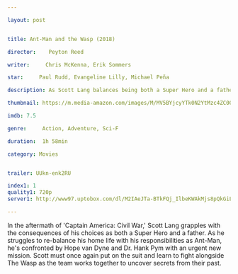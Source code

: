 ```yaml
---

layout: post


title: Ant-Man and the Wasp (2018)

director:    Peyton Reed

writer:     Chris McKenna, Erik Sommers

star:     Paul Rudd, Evangeline Lilly, Michael Peña 

description: As Scott Lang balances being both a Super Hero and a father, Hope van Dyne and Dr. Hank Pym present an urgent new mission that finds the Ant-Man fighting alongside The Wasp to uncover secrets from their past.

thumbnail: https://m.media-amazon.com/images/M/MV5BYjcyYTk0N2YtMzc4ZC00Y2E0LWFkNDgtNjE1MzZmMGE1YjY1XkEyXkFqcGdeQXVyMTMxODk2OTU@._V1_UX182_CR0,0,182,268_AL__QL50.jpg

imdb: 7.5

genre:     Action, Adventure, Sci-F

duration:  1h 58min

category: Movies


trailer: UUkn-enk2RU

index1: 1
quality1: 720p
server1: http://www97.uptobox.com/dl/M2IAeJTa-BTkFQj_IlbeKWAkMjs8pQkGiLXR285Tal5VNRT5vwFY55MB7VwaA5xdLrOuIVMMjT-L6EkoN--GcQjtj0-NxxmLY43zJTMNadw3SbvySi6m3zx1qqQYKIjiYz74BFllNopOw4fqDlAwWg/Ant%20Man%20and%20the%20Wasp%202018%20%5BHDmoviespoint.link%5D%20720p%20HDCAM%20x264%20%5BDual%20Audio%5D%20%5BHindi%20DD%202.0%20%2B%20English%20DD%202.0%5D%20%281%29.mkv

---
```


In the aftermath of 'Captain America: Civil War,' Scott Lang grapples with the consequences of his choices as both a Super Hero and a father. As he struggles to re-balance his home life with his responsibilities as Ant-Man, he's confronted by Hope van Dyne and Dr. Hank Pym with an urgent new mission. Scott must once again put on the suit and learn to fight alongside The Wasp as the team works together to uncover secrets from their past.